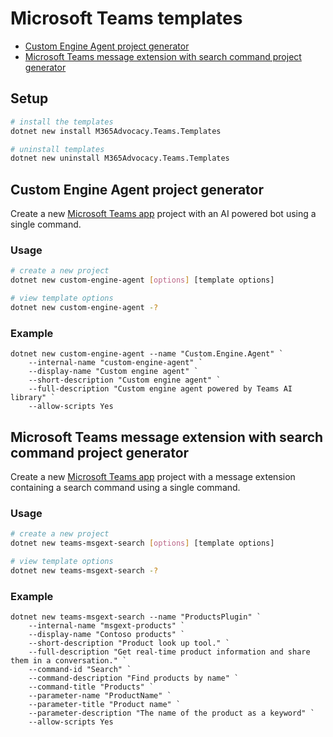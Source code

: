 # Microsoft Teams templates

- [Custom Engine Agent project generator](#custom-engine-agent-project-generator)
- [Microsoft Teams message extension with search command project generator](#microsoft-teams-message-extension-with-search-command-project-generator)

## Setup

```bash
# install the templates
dotnet new install M365Advocacy.Teams.Templates

# uninstall templates
dotnet new uninstall M365Advocacy.Teams.Templates
```

## Custom Engine Agent project generator

Create a new [Microsoft Teams app](https://learn.microsoft.com/MicrosoftTeams/platform/overview) project with an AI powered bot using a single command.

### Usage

```bash
# create a new project
dotnet new custom-engine-agent [options] [template options]

# view template options
dotnet new custom-engine-agent -?
```

### Example

```pwsh
dotnet new custom-engine-agent --name "Custom.Engine.Agent" `
    --internal-name "custom-engine-agent" `
    --display-name "Custom engine agent" `
    --short-description "Custom engine agent" `
    --full-description "Custom engine agent powered by Teams AI library" `
    --allow-scripts Yes
```

## Microsoft Teams message extension with search command project generator

Create a new [Microsoft Teams app](https://learn.microsoft.com/MicrosoftTeams/platform/overview) project with a message extension containing a search command using a single command.

### Usage

```bash
# create a new project
dotnet new teams-msgext-search [options] [template options]

# view template options
dotnet new teams-msgext-search -?
```

### Example

```pwsh
dotnet new teams-msgext-search --name "ProductsPlugin" `
    --internal-name "msgext-products" `
    --display-name "Contoso products" `
    --short-description "Product look up tool." `
    --full-description "Get real-time product information and share them in a conversation." `
    --command-id "Search" `
    --command-description "Find products by name" `
    --command-title "Products" `
    --parameter-name "ProductName" `
    --parameter-title "Product name" `
    --parameter-description "The name of the product as a keyword" `
    --allow-scripts Yes
```
